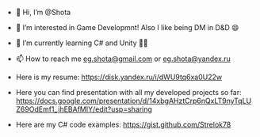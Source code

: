 - 👋 Hi, I’m @Shota
- 👀 I’m interested in Game Developmnt! Also I like being DM in D&D 😄
- 🌱 I’m currently learning C# and Unity 👨‍🎓
- 📫 How to reach me eg.shota@gmail.com or eg.shota@yandex.ru

- Here is my resume: https://disk.yandex.ru/i/dWU9tq6xa0U22w
- Here you can find presentation with all my developed projects so far: https://docs.google.com/presentation/d/14xbgAHztCrp6nQxLT9nyTqLUZ69OdEmf1_jhEBAfMIY/edit?usp=sharing
- Here are my C# code examples: https://gist.github.com/Strelok78
